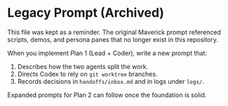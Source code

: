 # Legacy Prompt (Archived)

This file was kept as a reminder. The original Maverick prompt referenced
scripts, demos, and persona panes that no longer exist in this repository.

When you implement Plan 1 (Lead + Coder), write a new prompt that:
1. Describes how the two agents split the work.
2. Directs Codex to rely on `git worktree` branches.
3. Records decisions in `handoffs/inbox.md` and in logs under `logs/`.

Expanded prompts for Plan 2 can follow once the foundation is solid.
